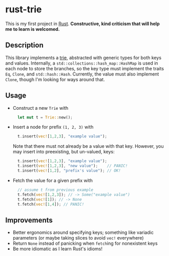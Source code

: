 # rust-trie

This is my first project in [Rust](rust-lang.org). **Constructive, kind criticism that will help me to learn is welcomed.**

## Description

This library implements a [trie](https://en.wikipedia.org/wiki/Trie), abstracted with generic types for both keys and values. Internally, a `std::collections::hash_map::HashMap` is used in each node to store the branches, so the key type must implement the traits `Eq`, `Clone`, and `std::hash::Hash`. Currently, the value must also implement `Clone`, though I'm looking for ways around that.

## Usage

* Construct a new `Trie` with
  ```rust
	let mut t = Trie::new();
  ```
* Insert a node for prefix `(1, 2, 3)` with
  ```rust
	t.insert(vec![1,2,3], "example value");
  ```
  Note that there must not already be a value with that key. However, you may insert into preexisting, but un-valued, keys:
  ```rust
	t.insert(vec![1,2,3], "example value");
	t.insert(vec![1,2,3], "new value");    // PANIC!
	t.insert(vec![1,2], "prefix's value"); // OK!
  ```
* Fetch the value for a given prefix with
  ```rust
	// assume t from previous example
	t.fetch(vec![1,2,3]); // -> Some("example value")
	t.fetch(vec![1]); // -> None
	t.fetch(vec![1,4]); // PANIC!
  ```

## Improvements
* Better ergonomics around specifying keys; something like variadic parameters (or maybe taking slices to avoid `vec!` everywhere)
* Return `None` instead of panicking when `fetch`ing for nonexistent keys
* Be more idiomatic as I learn Rust's idioms!
